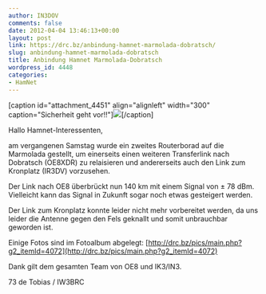 ```yaml
---
author: IN3DOV
comments: false
date: 2012-04-04 13:46:13+00:00
layout: post
link: https://drc.bz/anbindung-hamnet-marmolada-dobratsch/
slug: anbindung-hamnet-marmolada-dobratsch
title: Anbindung Hamnet Marmolada-Dobratsch
wordpress_id: 4448
categories:
- HamNet
---
```


[caption id="attachment_4451" align="alignleft" width="300" caption="Sicherheit geht vor!!"][![](https://drc.bz/wp-content/uploads/2012/04/team2-300x225.jpg)](https://drc.bz/wp-content/uploads/2012/04/team2.jpg)[/caption]


Hallo Hamnet-Interessenten,




am vergangenen Samstag wurde ein zweites Routerborad auf die Marmolada gestellt, um einerseits einen weiteren Transferlink nach Dobratsch (OE8XDR) zu relaisieren und andererseits auch den Link zum Kronplatz (IR3DV) vorzusehen.




Der Link nach OE8 überbrückt nun 140 km mit einem Signal von ± 78 dBm. Vielleicht kann das Signal in Zukunft sogar noch etwas gesteigert werden.




Der Link zum Kronplatz konnte leider nicht mehr vorbereitet werden, da uns leider die Antenne gegen den Fels geknallt und somit unbrauchbar geworden ist.




Einige Fotos sind im Fotoalbum abgelegt: [http://drc.bz/pics/main.php?g2_itemId=4072](http://drc.bz/pics/main.php?g2_itemId=4072)




Dank gilt dem gesamten Team von OE8 und IK3/IN3.




73 de Tobias / IW3BRC 
